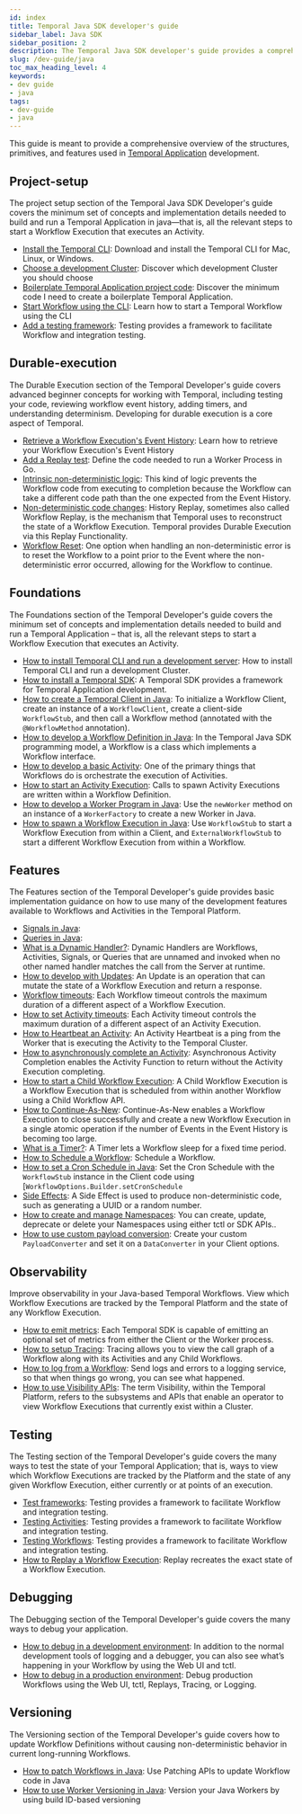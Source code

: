 ```yaml
---
id: index
title: Temporal Java SDK developer's guide
sidebar_label: Java SDK
sidebar_position: 2
description: The Temporal Java SDK developer's guide provides a comprehensive overview of the structures, primitives, and features used in Temporal Application development.
slug: /dev-guide/java
toc_max_heading_level: 4
keywords:
- dev guide
- java
tags:
- dev-guide
- java
---
```


<!-- THIS FILE IS GENERATED. DO NOT EDIT THIS FILE DIRECTLY -->

This guide is meant to provide a comprehensive overview of the structures, primitives, and features used in [Temporal Application](/temporal#temporal-application) development.




## Project-setup

The project setup section of the Temporal Java SDK Developer's guide covers the minimum set of concepts and implementation details needed to build and run a Temporal Application in java—that is, all the relevant steps to start a Workflow Execution that executes an Activity.

- [Install the Temporal CLI](/dev-guide/java/project-setup#install-cli): Download and install the Temporal CLI for Mac, Linux, or Windows.
- [Choose a development Cluster](/dev-guide/java/project-setup#choose-dev-cluster): Discover which development Cluster you should choose
- [Boilerplate Temporal Application project code](/dev-guide/java/project-setup#boilerplate-project): Discover the minimum code I need to create a boilerplate Temporal Application.
- [Start Workflow using the CLI](/dev-guide/java/project-setup#start-workflow): Learn how to start a Temporal Workflow using the CLI
- [Add a testing framework](/dev-guide/java/project-setup#test-framework): Testing provides a framework to facilitate Workflow and integration testing.

## Durable-execution

The Durable Execution section of the Temporal Developer's guide covers advanced beginner concepts for working with Temporal, including testing your code, reviewing workflow event history, adding timers, and understanding determinism. Developing for durable execution is a core aspect of Temporal.

- [Retrieve a Workflow Execution's Event History](/dev-guide/java/durable-execution#retrieve-event-history): Learn how to retrieve your Workflow Execution's Event History
- [Add a Replay test](/dev-guide/java/durable-execution#add-replay-test): Define the code needed to run a Worker Process in Go.
- [Intrinsic non-deterministic logic](/dev-guide/java/durable-execution#intrinsic-non-deterministic-logic): This kind of logic prevents the Workflow code from executing to completion because the Workflow can take a different code path than the one expected from the Event History.
- [Non-deterministic code changes](/dev-guide/java/durable-execution#durability-through-replays): History Replay, sometimes also called Workflow Replay, is the mechanism that Temporal uses to reconstruct the state of a Workflow Execution. Temporal provides Durable Execution via this Replay Functionality.
- [Workflow Reset](/dev-guide/java/durable-execution#workflow-reset): One option when handling an non-deterministic error is to reset the Workflow to a point prior to the Event where the non-deterministic error occurred, allowing for the Workflow to continue.

## Foundations

The Foundations section of the Temporal Developer's guide covers the minimum set of concepts and implementation details needed to build and run a Temporal Application – that is, all the relevant steps to start a Workflow Execution that executes an Activity.

- [How to install Temporal CLI and run a development server](/dev-guide/typescript/foundations#run-a-development-server): How to install Temporal CLI and run a development Cluster.
- [How to install a Temporal SDK](/dev-guide/java/foundations#install-a-temporal-sdk): A Temporal SDK provides a framework for Temporal Application development.
- [How to create a Temporal Client in Java](/dev-guide/java/foundations#connect-to-a-dev-cluster): To initialize a Workflow Client, create an instance of a `WorkflowClient`, create a client-side `WorkflowStub`, and then call a Workflow method (annotated with the `@WorkflowMethod` annotation).
- [How to develop a Workflow Definition in Java](/dev-guide/java/foundations#develop-workflows): In the Temporal Java SDK programming model, a Workflow is a class which implements a Workflow interface.
- [How to develop a basic Activity](/dev-guide/java/foundations#develop-activities): One of the primary things that Workflows do is orchestrate the execution of Activities.
- [How to start an Activity Execution](/dev-guide/java/foundations#activity-execution): Calls to spawn Activity Executions are written within a Workflow Definition.
- [How to develop a Worker Program in Java](/dev-guide/java/foundations#run-a-dev-worker): Use the `newWorker` method on an instance of a `WorkerFactory` to create a new Worker in Java.
- [How to spawn a Workflow Execution in Java](/dev-guide/java/foundations#start-workflow-execution): Use `WorkflowStub` to start a Workflow Execution from within a Client, and `ExternalWorkflowStub` to start a different Workflow Execution from within a Workflow.

## Features

The Features section of the Temporal Developer's guide provides basic implementation guidance on how to use many of the development features available to Workflows and Activities in the Temporal Platform.

- [Signals in Java](/dev-guide/java/features#signals): 
- [Queries in Java](/dev-guide/java/features#queries): 
- [What is a Dynamic Handler?](/dev-guide/java/features#dynamic-handler): Dynamic Handlers are Workflows, Activities, Signals, or Queries that are unnamed and invoked when no other named handler matches the call from the Server at runtime.
- [How to develop with Updates](/dev-guide/java/features#updates): An Update is an operation that can mutate the state of a Workflow Execution and return a response.
- [Workflow timeouts](/dev-guide/java/features#workflow-timeouts): Each Workflow timeout controls the maximum duration of a different aspect of a Workflow Execution.
- [How to set Activity timeouts](/dev-guide/java/features#activity-timeouts): Each Activity timeout controls the maximum duration of a different aspect of an Activity Execution.
- [How to Heartbeat an Activity](/dev-guide/java/features#activity-heartbeats): An Activity Heartbeat is a ping from the Worker that is executing the Activity to the Temporal Cluster.
- [How to asynchronously complete an Activity](/dev-guide/java/features#asynchronous-activity-completion): Asynchronous Activity Completion enables the Activity Function to return without the Activity Execution completing.
- [How to start a Child Workflow Execution](/dev-guide/java/features#child-workflows): A Child Workflow Execution is a Workflow Execution that is scheduled from within another Workflow using a Child Workflow API.
- [How to Continue-As-New](/dev-guide/java/features#continue-as-new): Continue-As-New enables a Workflow Execution to close successfully and create a new Workflow Execution in a single atomic operation if the number of Events in the Event History is becoming too large.
- [What is a Timer?](/dev-guide/java/features#timers): A Timer lets a Workflow sleep for a fixed time period.
- [How to Schedule a Workflow](/dev-guide/java/features#schedule-a-workflow): Schedule a Workflow.
- [How to set a Cron Schedule in Java](/dev-guide/java/features#cron-schedule): Set the Cron Schedule with the `WorkflowStub` instance in the Client code using [`WorkflowOptions.Builder.setCronSchedule`
- [Side Effects](/dev-guide/java/features#side-effects): A Side Effect is used to produce non-deterministic code, such as generating a UUID or a random number.
- [How to create and manage Namespaces](/dev-guide/java/features#namespaces): You can create, update, deprecate or delete your Namespaces using either tctl or SDK APIs..
- [How to use custom payload conversion](/dev-guide/java/features#custom-payload-conversion): Create your custom `PayloadConverter` and set it on a `DataConverter` in your Client options.

## Observability

Improve observability in your Java-based Temporal Workflows. View which Workflow Executions are tracked by the Temporal Platform and the state of any Workflow Execution.

- [How to emit metrics](/dev-guide/java/observability#metrics): Each Temporal SDK is capable of emitting an optional set of metrics from either the Client or the Worker process.
- [How to setup Tracing](/dev-guide/java/observability#tracing): Tracing allows you to view the call graph of a Workflow along with its Activities and any Child Workflows.
- [How to log from a Workflow](/dev-guide/java/observability#logging): Send logs and errors to a logging service, so that when things go wrong, you can see what happened.
- [How to use Visibility APIs](/dev-guide/java/observability#visibility): The term Visibility, within the Temporal Platform, refers to the subsystems and APIs that enable an operator to view Workflow Executions that currently exist within a Cluster.

## Testing

The Testing section of the Temporal Developer's guide covers the many ways to test the state of your Temporal Application; that is, ways to view which Workflow Executions are tracked by the Platform and the state of any given Workflow Execution, either currently or at points of an execution.

- [Test frameworks](/dev-guide/java/testing#test-frameworks): Testing provides a framework to facilitate Workflow and integration testing.
- [Testing Activities](/dev-guide/java/testing#test-activities): Testing provides a framework to facilitate Workflow and integration testing.
- [Testing Workflows](/dev-guide/java/testing#test-workflows): Testing provides a framework to facilitate Workflow and integration testing.
- [How to Replay a Workflow Execution](/dev-guide/java/testing#replay): Replay recreates the exact state of a Workflow Execution.

## Debugging

The Debugging section of the Temporal Developer's guide covers the many ways to debug your application.

- [How to debug in a development environment](/dev-guide/java/debugging#debug-in-a-development-environment): In addition to the normal development tools of logging and a debugger, you can also see what’s happening in your Workflow by using the Web UI and tctl.
- [How to debug in a production environment](/dev-guide/java/debugging#debug-in-a-production-environment): Debug production Workflows using the Web UI, tctl, Replays, Tracing, or Logging.

## Versioning

The Versioning section of the Temporal Developer's guide covers how to update Workflow Definitions without causing non-deterministic behavior in current long-running Workflows.

- [How to patch Workflows in Java](/dev-guide/java/versioning#patching): Use Patching APIs to update Workflow code in Java
- [How to use Worker Versioning in Java](/dev-guide/java/versioning#worker-versioning): Version your Java Workers by using build ID-based versioning



